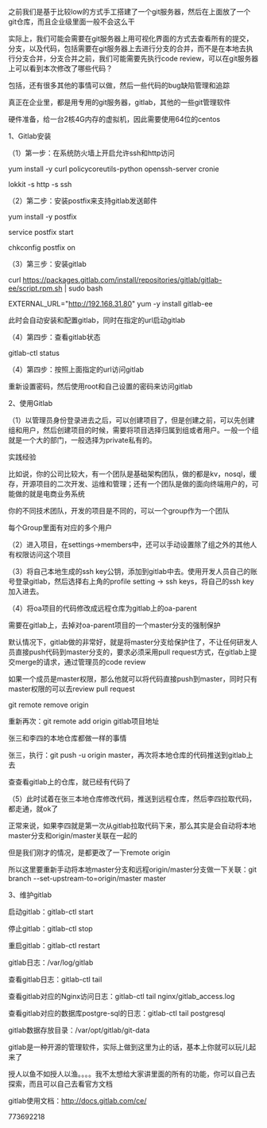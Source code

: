 
之前我们是基于比较low的方式手工搭建了一个git服务器，然后在上面放了一个git仓库，而且企业级里面一般不会这么干

 

实际上，我们可能会需要在git服务器上用可视化界面的方式去查看所有的提交，分支，以及代码，包括需要在git服务器上去进行分支的合并，而不是在本地去执行分支合并，分支合并之前，我们可能需要先执行code review，可以在git服务器上可以看到本次修改了哪些代码？

 

包括，还有很多其他的事情可以做，然后一些代码的bug缺陷管理和追踪

 

真正在企业里，都是用专用的git服务器，gitlab，其他的一些git管理软件

 

硬件准备，给一台2核4G内存的虚拟机，因此需要使用64位的centos

 

1、Gitlab安装

 

（1）第一步：在系统防火墙上开启允许ssh和http访问

 

yum install -y curl policycoreutils-python openssh-server cronie

lokkit -s http -s ssh

 

（2）第二步：安装postfix来支持gitlab发送邮件

 

yum install -y postfix

service postfix start

chkconfig postfix on

 

（3）第三步：安装gitlab

 

curl https://packages.gitlab.com/install/repositories/gitlab/gitlab-ee/script.rpm.sh | sudo bash

EXTERNAL_URL="http://192.168.31.80" yum -y install gitlab-ee

 

此时会自动安装和配置gitlab，同时在指定的url启动gitlab

 

（4）第四步：查看gitlab状态

 

gitlab-ctl status

 

（4）第四步：按照上面指定的url访问gitlab

 

重新设置密码，然后使用root和自己设置的密码来访问gitlab

 

2、使用Gitlab

 

（1）以管理员身份登录进去之后，可以创建项目了，但是创建之前，可以先创建组和用户，然后创建项目的时候，需要将项目选择归属到组或者用户。一般一个组就是一个大的部门，一般选择为private私有的。

 

实践经验

 

比如说，你的公司比较大，有一个团队是基础架构团队，做的都是kv，nosql，缓存，开源项目的二次开发、运维和管理；还有一个团队是做的面向终端用户的，可能做的就是电商业务系统

 

你的不同技术团队，开发的项目是不同的，可以一个group作为一个团队

 

每个Group里面有对应的多个用户

 

（2）进入项目，在settings->members中，还可以手动设置除了组之外的其他人有权限访问这个项目

 

（3）将自己本地生成的ssh key公钥，添加到gitlab中去。使用开发人员自己的账号登录gitlab，然后选择右上角的profile setting -> ssh keys，将自己的ssh key加入进去。

 

（4）将oa项目的代码修改成远程仓库为gitlab上的oa-parent

 

需要在gitlab上，去掉对oa-parent项目的一个master分支的强制保护

 

默认情况下，gitlab做的非常好，就是将master分支给保护住了，不让任何研发人员直接push代码到master分支的，要求必须采用pull request方式，在gitlab上提交merge的请求，通过管理员的code review

 

如果一个成员是master权限，那么他就可以将代码直接push到master，同时只有master权限的可以去review pull request

 

git remote remove origin

重新再次：git remote add origin gitlab项目地址

 

张三和李四的本地仓库都做一样的事情

 

张三，执行：git push -u origin master，再次将本地仓库的代码推送到gitlab上去

 

查查看gitlab上的仓库，就已经有代码了

 

（5）此时试着在张三本地仓库修改代码，推送到远程仓库，然后李四拉取代码，都走通，就ok了

 

正常来说，如果李四就是第一次从gitlab拉取代码下来，那么其实是会自动将本地master分支和origin/master关联在一起的

 

但是我们刚才的情况，是都更改了一下remote origin

 

所以这里要重新手动将本地master分支和远程origin/master分支做一下关联：git branch --set-upstream-to=origin/master master

 

3、维护gitlab

 

启动gitlab：gitlab-ctl start

停止gitlab：gitlab-ctl stop

重启gitlab：gitlab-ctl restart

 

gitlab日志：/var/log/gitlab

 

查看gitlab日志：gitlab-ctl tail

查看gitlab对应的Nginx访问日志：gitlab-ctl tail nginx/gitlab_access.log

查看gitlab对应的数据库postgre-sql的日志：gitlab-ctl tail postgresql

 

gitlab数据存放目录：/var/opt/gitlab/git-data

 

gitlab是一种开源的管理软件，实际上做到这里为止的话，基本上你就可以玩儿起来了

 

授人以鱼不如授人以渔。。。。我不太想给大家讲里面的所有的功能，你可以自己去探索，而且可以自己去看官方文档

 

gitlab使用文档：http://docs.gitlab.com/ce/

 

 

 

 

 

 

 

 

 

773692218